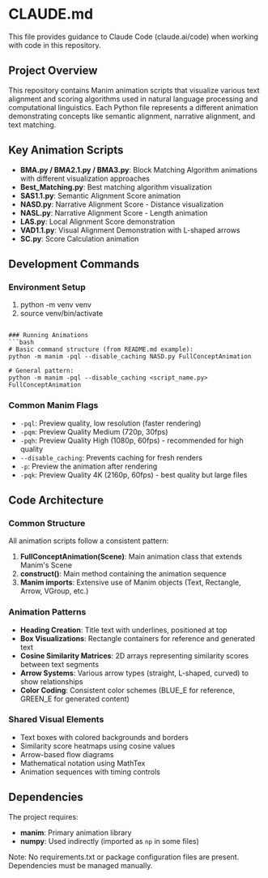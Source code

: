 # CLAUDE.md

This file provides guidance to Claude Code (claude.ai/code) when working with code in this repository.

## Project Overview

This repository contains Manim animation scripts that visualize various text alignment and scoring algorithms used in natural language processing and computational linguistics. Each Python file represents a different animation demonstrating concepts like semantic alignment, narrative alignment, and text matching.

## Key Animation Scripts

- **BMA.py / BMA2.1.py / BMA3.py**: Block Matching Algorithm animations with different visualization approaches
- **Best_Matching.py**: Best matching algorithm visualization
- **SAS1.1.py**: Semantic Alignment Score animation
- **NASD.py**: Narrative Alignment Score - Distance visualization
- **NASL.py**: Narrative Alignment Score - Length animation
- **LAS.py**: Local Alignment Score demonstration
- **VAD1.1.py**: Visual Alignment Demonstration with L-shaped arrows
- **SC.py**: Score Calculation animation

## Development Commands

### Environment Setup
1. python -m venv venv
2. source venv/bin/activate
```

### Running Animations
```bash
# Basic command structure (from README.md example):
python -m manim -pql --disable_caching NASD.py FullConceptAnimation

# General pattern:
python -m manim -pql --disable_caching <script_name.py> FullConceptAnimation
```

### Common Manim Flags
- `-pql`: Preview quality, low resolution (faster rendering)
- `-pqm`: Preview Quality Medium (720p, 30fps)
- `-pqh`: Preview Quality High (1080p, 60fps) - recommended for high quality
- `--disable_caching`: Prevents caching for fresh renders
- `-p`: Preview the animation after rendering
- `-pqk`: Preview Quality 4K (2160p, 60fps) - best quality but large files

## Code Architecture

### Common Structure
All animation scripts follow a consistent pattern:
1. **FullConceptAnimation(Scene)**: Main animation class that extends Manim's Scene
2. **construct()**: Main method containing the animation sequence
3. **Manim imports**: Extensive use of Manim objects (Text, Rectangle, Arrow, VGroup, etc.)

### Animation Patterns
- **Heading Creation**: Title text with underlines, positioned at top
- **Box Visualizations**: Rectangle containers for reference and generated text
- **Cosine Similarity Matrices**: 2D arrays representing similarity scores between text segments
- **Arrow Systems**: Various arrow types (straight, L-shaped, curved) to show relationships
- **Color Coding**: Consistent color schemes (BLUE_E for reference, GREEN_E for generated content)

### Shared Visual Elements
- Text boxes with colored backgrounds and borders
- Similarity score heatmaps using cosine values
- Arrow-based flow diagrams
- Mathematical notation using MathTex
- Animation sequences with timing controls

## Dependencies

The project requires:
- **manim**: Primary animation library
- **numpy**: Used indirectly (imported as `np` in some files)

Note: No requirements.txt or package configuration files are present. Dependencies must be managed manually.
